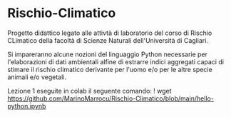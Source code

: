 # Rischio-Climatico

Progetto didattico legato alle attivtà di laboratorio del corso di Rischio CLimatico della facoltà di Scienze Naturali 
dell'Università di Cagliari.

Si impareranno alcune nozioni del linguaggio Python necessarie per l'elaborazioni di dati ambientali alfine di estrarre 
indici aggregati capaci di stimare il rischio climatico derivante per l'uomo e/o per le altre specie animali e/o vegetali.

Lezione 1 eseguite in colab il seguente comando:
! wget https://github.com/MarinoMarrocu/Rischio-Climatico/blob/main/hello-python.ipynb 
